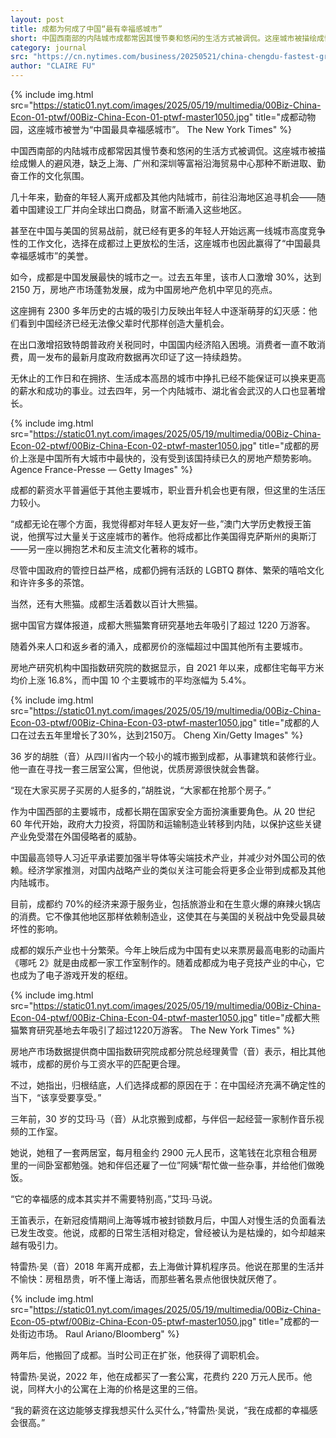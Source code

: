 ```yaml
---
layout: post
title: 成都为何成了中国“最有幸福感城市”
short: 中国西南部的内陆城市成都常因其慢节奏和悠闲的生活方式被调侃。这座城市被描绘成懒人的避风港，缺乏上海、广州和深圳等富裕沿海贸易中心那种不断进取、勤奋工作的文化氛围
category: journal
src: "https://cn.nytimes.com/business/20250521/china-chengdu-fastest-growing-city/"
author: "CLAIRE FU"
---
```


{% include img.html src="https://static01.nyt.com/images/2025/05/19/multimedia/00Biz-China-Econ-01-ptwf/00Biz-China-Econ-01-ptwf-master1050.jpg" title="成都动物园，这座城市被誉为“中国最具幸福感城市”。 The New York Times" %}

中国西南部的内陆城市成都常因其慢节奏和悠闲的生活方式被调侃。这座城市被描绘成懒人的避风港，缺乏上海、广州和深圳等富裕沿海贸易中心那种不断进取、勤奋工作的文化氛围。

几十年来，勤奋的年轻人离开成都及其他内陆城市，前往沿海地区追寻机会——随着中国建设工厂并向全球出口商品，财富不断涌入这些地区。

甚至在中国与美国的贸易战前，就已经有更多的年轻人开始远离一线城市高度竞争性的工作文化，选择在成都过上更放松的生活，这座城市也因此赢得了“中国最具幸福感城市”的美誉。

如今，成都是中国发展最快的城市之一。过去五年里，该市人口激增 30%，达到 2150 万，房地产市场蓬勃发展，成为中国房地产危机中罕见的亮点。

这座拥有 2300 多年历史的古城的吸引力反映出年轻人中逐渐萌芽的幻灭感：他们看到中国经济已经无法像父辈时代那样创造大量机会。

在出口激增招致特朗普政府关税同时，中国国内经济陷入困境。消费者一直不敢消费，周一发布的最新月度政府数据再次印证了这一持续趋势。

无休止的工作日和在拥挤、生活成本高昂的城市中挣扎已经不能保证可以换来更高的薪水和成功的事业。过去四年，另一个内陆城市、湖北省会武汉的人口也显著增长。

{% include img.html src="https://static01.nyt.com/images/2025/05/19/multimedia/00Biz-China-Econ-02-ptwf/00Biz-China-Econ-02-ptwf-master1050.jpg" title="成都的房价上涨是中国所有大城市中最快的，没有受到该国持续已久的房地产颓势影响。 Agence France-Presse — Getty Images" %}

成都的薪资水平普遍低于其他主要城市，职业晋升机会也更有限，但这里的生活压力较小。

“成都无论在哪个方面，我觉得都对年轻人更友好一些，”澳门大学历史教授王笛说，他撰写过大量关于这座城市的著作。他将成都比作美国得克萨斯州的奥斯汀——另一座以拥抱艺术和反主流文化著称的城市。

尽管中国政府的管控日益严格，成都仍拥有活跃的 LGBTQ 群体、繁荣的嘻哈文化和许许多多的茶馆。

当然，还有大熊猫。成都生活着数以百计大熊猫。

据中国官方媒体报道，成都大熊猫繁育研究基地去年吸引了超过 1220 万游客。

随着外来人口和返乡者的涌入，成都房价的涨幅超过中国其他所有主要城市。

房地产研究机构中国指数研究院的数据显示，自 2021 年以来，成都住宅每平方米均价上涨 16.8%，而中国 10 个主要城市的平均涨幅为 5.4%。

{% include img.html src="https://static01.nyt.com/images/2025/05/19/multimedia/00Biz-China-Econ-03-ptwf/00Biz-China-Econ-03-ptwf-master1050.jpg" title="成都的人口在过去五年里增长了30%，达到2150万。 Cheng Xin/Getty Images" %}

36 岁的胡胜（音）从四川省内一个较小的城市搬到成都，从事建筑和装修行业。他一直在寻找一套三居室公寓，但他说，优质房源很快就会售罄。

“现在大家买房子买房的人挺多的，”胡胜说，“大家都在抢那个房子。”

作为中国西部的主要城市，成都长期在国家安全方面扮演重要角色。从 20 世纪 60 年代开始，政府大力投资，将国防和运输制造业转移到内陆，以保护这些关键产业免受潜在外国侵略者的威胁。

中国最高领导人习近平承诺要加强半导体等尖端技术产业，并减少对外国公司的依赖。经济学家推测，对国内战略产业的类似关注可能会将更多企业带到成都及其他内陆城市。

目前，成都约 70%的经济来源于服务业，包括旅游业和在生意火爆的麻辣火锅店的消费。它不像其他地区那样依赖制造业，这使其在与美国的关税战中免受最具破坏性的影响。

成都的娱乐产业也十分繁荣。今年上映后成为中国有史以来票房最高电影的动画片《哪吒 2》就是由成都一家工作室制作的。随着成都成为电子竞技产业的中心，它也成为了电子游戏开发的枢纽。

{% include img.html src="https://static01.nyt.com/images/2025/05/19/multimedia/00Biz-China-Econ-04-ptwf/00Biz-China-Econ-04-ptwf-master1050.jpg" title="成都大熊猫繁育研究基地去年吸引了超过1220万游客。 The New York Times" %}

房地产市场数据提供商中国指数研究院成都分院总经理黄雪（音）表示，相比其他城市，成都的房价与工资水平的匹配更合理。

不过，她指出，归根结底，人们选择成都的原因在于：在中国经济充满不确定性的当下，“该享受要享受。”

三年前，30 岁的艾玛·马（音）从北京搬到成都，与伴侣一起经营一家制作音乐视频的工作室。

她说，她租了一套两居室，每月租金约 2900 元人民币，这笔钱在北京租合租房里的一间卧室都勉强。她和伴侣还雇了一位”阿姨“帮忙做一些杂事，并给他们做晚饭。

“它的幸福感的成本其实并不需要特别高，”艾玛·马说。

王笛表示，在新冠疫情期间上海等城市被封锁数月后，中国人对慢生活的负面看法已发生改变。他说，成都的日常生活相对稳定，曾经被认为是枯燥的，如今却越来越有吸引力。

特雷热·吴（音）2018 年离开成都，去上海做计算机程序员。他说在那里的生活并不愉快：房租昂贵，听不懂上海话，而那些著名景点他很快就厌倦了。

{% include img.html src="https://static01.nyt.com/images/2025/05/19/multimedia/00Biz-China-Econ-05-ptwf/00Biz-China-Econ-05-ptwf-master1050.jpg" title="成都的一处街边市场。 Raul Ariano/Bloomberg" %}

两年后，他搬回了成都。当时公司正在扩张，他获得了调职机会。

特雷热·吴说，2022 年，他在成都买了一套公寓，花费约 220 万元人民币。他说，同样大小的公寓在上海的价格是这里的三倍。

“我的薪资在这边能够支撑我想买什么买什么，”特雷热·吴说，“我在成都的幸福感会很高。”
